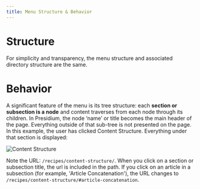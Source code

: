 ```yaml
---
title: Menu Structure & Behavior
---
```


# Structure

For simplicity and transparency, the menu structure and associated directory structure are the same.

# Behavior

A significant feature of the menu is its tree structure: each **section or subsection is a node** and content traverses from each node through its children. In Presidium, the node ‘name’ or title becomes the main header of the page. Everything outside of that sub-tree is not presented on the page. In this example, the user has clicked Content Structure. Everything under that section is displayed:

![Content Structure]({{site.baseurl}}/media/images/content_structure.png)

Note the URL: `/recipes/content-structure/`. When you click on a section or subsection title, the url is included in the path. If you click on an article in a subsection (for example, 'Article Concatenation'), the URL changes to `/recipes/content-structure/#article-concatenation`.
